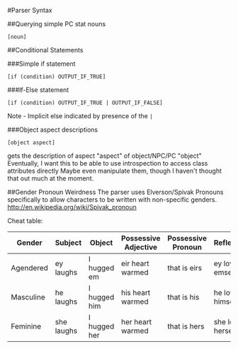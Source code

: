 #Parser Syntax

##Querying simple PC stat nouns
```relax-ng
[noun]
```

##Conditional Statements

###Simple if statement
```relax-ng
[if (condition) OUTPUT_IF_TRUE]
```

###If-Else statement
```relax-ng
[if (condition) OUTPUT_IF_TRUE | OUTPUT_IF_FALSE]
```
Note - Implicit else indicated by presence of the `|`

###Object aspect descriptions
```relax-ng
[object aspect]
```
gets the description of aspect "aspect" of object/NPC/PC "object"
Eventually, I want this to be able to use introspection to access class attributes directly
Maybe even manipulate them, though I haven't thought that out much at the moment.

##Gender Pronoun Weirdness
The parser uses Elverson/Spivak Pronouns specifically to allow characters to be written with non-specific genders.
http://en.wikipedia.org/wiki/Spivak_pronoun

Cheat table:

| Gender    | Subject    | Object       | Possessive Adjective | Possessive Pronoun  | Reflexive         | 
|-----------|------------|--------------|----------------------|---------------------|-------------------| 
| Agendered | ey laughs  | I hugged em  | eir heart warmed     | that is eirs        | ey loves emself   | 
| Masculine | he laughs  | I hugged him | his heart warmed     | that is his         | he loves himself  | 
| Feminine  | she laughs | I hugged her | her heart warmed     | that is hers        | she loves herself | 
